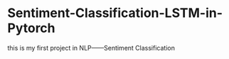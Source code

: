 # Sentiment-Classification-LSTM-in-Pytorch
this is my first project in NLP——Sentiment Classification
